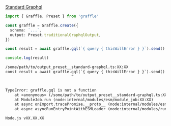 <div class="ExampleSnippet">
<a href="../../examples/output/standard-graphql">Standard Graphql</a>

<!-- dprint-ignore-start -->
```ts twoslash
import { Graffle, Preset } from 'graffle'

const graffle = Graffle.create({
  schema: `...`,
  output: Preset.traditionalGraphqlOutput,
})

const result = await graffle.gql(`{ query { thisWillError } }`).send()

console.log(result)
```
<!-- dprint-ignore-end -->

<!-- dprint-ignore-start -->
```txt
/some/path/to/output_preset__standard-graphql.ts:XX:XX
const result = await graffle.gql(`{ query { thisWillError } }`).send()
                             ^


TypeError: graffle.gql is not a function
    at <anonymous> (/some/path/to/output_preset__standard-graphql.ts:XX:XX:30)
    at ModuleJob.run (node:internal/modules/esm/module_job:XX:XX)
    at async onImport.tracePromise.__proto__ (node:internal/modules/esm/loader:XX:XX)
    at async asyncRunEntryPointWithESMLoader (node:internal/modules/run_main:XX:XX)

Node.js vXX.XX.XX
```
<!-- dprint-ignore-end -->

</div>
